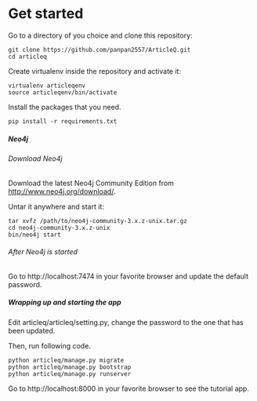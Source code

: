 # Get started

Go to a directory of you choice and clone this repository:

```
git clone https://github.com/panpan2557/ArticleQ.git
cd articleq
```

Create virtualenv inside the repository and activate it:

```
virtualenv articleqenv
source articleqenv/bin/activate
```

Install the packages that you need.

```
pip install -r requirements.txt
```

##### Neo4j
###### Download Neo4j
Download the latest Neo4j Community Edition from http://www.neo4j.org/download/.

Untar it anywhere and start it:

```
tar xvfz /path/to/neo4j-community-3.x.z-unix.tar.gz
cd neo4j-community-3.x.z-unix
bin/neo4j start
```

###### After Neo4j is started
Go to http://localhost:7474 in your favorite browser and update the default password. 

##### Wrapping up and starting the app
Edit articleq/articleq/setting.py, change the password to the one that has been updated.

Then, run following code.

```
python articleq/manage.py migrate
python articleq/manage.py bootstrap
python articleq/manage.py runserver
```

Go to http://localhost:8000 in your favorite browser to see the tutorial app.



